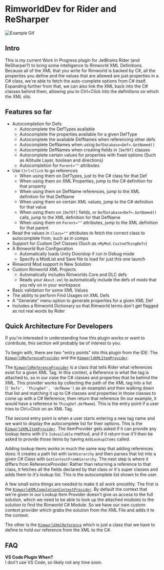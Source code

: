 # RimworldDev for Rider and ReSharper

![Example Gif](./example.gif)

## Intro

This is my current Work In Progress plugin for JetBrains Rider (and ReSharper?) to bring some intelligence to Rimworld
XML Definitions. Because all of the XML that you write for Rimworld is backed by C#, all the properties you define and the
values that are allowed are just properties in a C# class, we're able to fetch the auto-complete options from C# itself.
Expanding further from that, we can also link the XML back into the C# classes behind them, allowing you to Ctrl+Click
into the definitions on which the XML sits.

## Features so far

 * Autocompletion for Defs
   * Autocomplete the DefTypes available
   * Autocomplete the properties available for a given DefType
   * Autocomplete the available DefNames when referencing other defs
   * Autocomplete DefNames when using `DefDatabase<Def>.GetNamed()`
   * Autocomplete DefNames when creating fields in `[DefOf]` classes
   * Autocomplete certain values for properties with fixed options (Such as Altitude Layer, boolean and directions)
   * Autocompletion for `Parent=""` attributes
 * Use `Ctrl+Click` to go references
   * When using them on DefTypes, just to the C# class for that Def
   * When using them on XML Properties, jump to the C# definition for that property
   * When using them on DefName references, jump to the XML definition for that DefName
   * When using them on certain XML values, jump to the C# definition for that value
   * When using them on `[DefOf]` fields, or `DefDatabase<Def>.GetNamed()` calls, jump to the XML definition for that DefName
   * When using them on `Parent=""` attributes, jump to the XML definition for that parent
 * Read the values in `Class=""` attributes to fetch the correct class to autocomplete from, such as in comps
 * Support for Custom Def Classes (Such as `<MyMod.CustomThingDef>`)
 * A Rimworld Run Configuration
   * Automatically loads Unity Doorstop if run in Debug mode 
   * Specify a ModList and Save file to load for just this one launch 
 * Rimworld Mod support in New Solution
 * Custom Rimworld XML Projects
   * Automatically includes Rimworlds Core and DLC defs
   * Reads your `About.xml` to automatically include the defs of mods that you rely on in your workspace
 * Basic validation for some XML Values
 * The ability to perform Find Usages on XML Defs
 * A "Generate" menu option to generate properties for a given XML Def
 * Includes a Rimworld Dictionary so that Rimworld terms don't get flagged as not real words by Rider

## Quick Architecture For Developers

If you're interested in understanding how this plugin works or want to contribute, this section will probably be of
interest to you.

To begin with, there are two "entry points" into this plugin from the IDE: 
The [`RimworldReferenceProvider`](./src/dotnet/ReSharperPlugin.RimworldDev/References/RimworldReferenceProvider.cs) and
the [`RimworldXMLItemProvider`](./src/dotnet/ReSharperPlugin.RimworldDev/RimworldXMLItemProvider.cs).

The [`RimworldReferenceProvider`](./src/dotnet/ReSharperPlugin.RimworldDev/References/RimworldReferenceProvider.cs) is a class
that tells Rider what references exist for a given XML Tag. In this context, a Reference is what the tag is attached to, so in
our case the C# classes and properties that lie behind the XML. This provider works by collecting the path of the XML tag
into a list (`['Defs', 'ThingDef', 'defName']` as an example) and then walking down that list and matching it up to C# classes
and properties in those classes to come up with a C# Reference, then return that reference (In our example, it would have a reference
to `ThingDef.defName`). This is the entry point if a user tries to Ctrl+Click on an XML Tag.

The second entry point is when a user starts entering a new tag name and we want to display the autocomplete list for
their options. This is the [`RimworldXMLItemProvider`](./src/dotnet/ReSharperPlugin.RimworldDev/RimworldXMLItemProvider.cs).
The ItemProvider gets asked if it can provide any lookup items with it's `IsAvailable` method, and if it return true
it'll then be asked to provide those items by having `AddLookupItems` called. 

Adding lookup items works in much the same way that adding references does: It creates a path list with 
`GetHierarchy` and then parses that list into a given C# Class with `GetContextFromHierarchy`. The next step 
is where it differs from ReferenceProvider: Rather than returning a reference to that class, it fetches all the fields
declared by that class or it's super classes and adds them to it's lookup list. This is the autocomplete list shown
to the user.

A few small extra things are needed to make it all work smoothly. The first is the 
[`RimworldXMLCompletionContextProvider`](./src/dotnet/ReSharperPlugin.RimworldDev/RimworlXMLCompletionContextProvider.cs).
By default the context that we're given in our Lookup Item Provider doesn't give us access to the full solution,
which we need to be able to look up the attached modules to the solution to find the Rimworld C# Module. So we have
our own custom context provider which grabs the solution from the XML File and adds it to the context.

The other is the [`RimworldXmlReference`](./src/dotnet/ReSharperPlugin.RimworldDev/References/RimworldXmlReference.cs)
which is just a class that we have to define to hold our reference from the XML to the C#.

## FAQ

**VS Code Plugin When?**  
I don't use VS Code, so likely not any time soon.